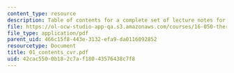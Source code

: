 ```yaml
---
content_type: resource
description: Table of contents for a complete set of lecture notes for the course.
file: https://ol-ocw-studio-app-qa.s3.amazonaws.com/courses/16-050-thermal-energy-fall-2002/42cac5500b182c7af18043576438c7f8_01_contents_cvr.pdf
file_type: application/pdf
parent_uid: 466c15f8-443e-3132-efa9-da0116092852
resourcetype: Document
title: 01_contents_cvr.pdf
uid: 42cac550-0b18-2c7a-f180-43576438c7f8
---
```


